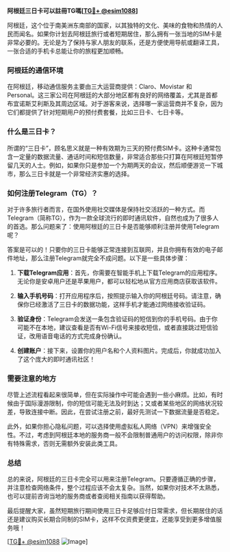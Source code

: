 **阿根廷三日卡可以註冊TG嗎[[TG💪+ @esim1088](https://t.me/s/esim1088)]**

阿根廷，这个位于南美洲东南部的国家，以其独特的文化、美味的食物和热情的人民而闻名。如果你计划去阿根廷旅行或者短期居住，那么拥有一张当地的SIM卡是非常必要的。无论是为了保持与家人朋友的联系，还是方便使用导航或翻译工具，一张合适的手机卡总能让你的旅程更加顺畅。

### 阿根廷的通信环境

在阿根廷，移动通信服务主要由三大运营商提供：Claro、Movistar 和 Personal。这三家公司在阿根廷的大部分地区都有良好的网络覆盖，尤其是首都布宜诺斯艾利斯及其周边区域。对于游客来说，选择哪一家运营商并不复杂，因为它们都提供了针对短期用户的预付费套餐，比如三日卡、七日卡等。

### 什么是三日卡？

所谓的“三日卡”，顾名思义就是一种有效期为三天的预付费SIM卡。这种卡通常包含一定量的数据流量、通话时间和短信数量，非常适合那些只打算在阿根廷短暂停留几天的人士。例如，如果你只是参加一个为期两天的会议，然后顺便游览一下城市，那么三日卡就是一个非常经济实惠的选择。

### 如何注册Telegram（TG）？

对于许多旅行者而言，在国外使用社交媒体是保持社交活跃的一种方式。而Telegram（简称TG），作为一款全球流行的即时通讯软件，自然也成为了很多人的首选。那么问题来了：使用阿根廷的三日卡是否能够顺利注册并使用Telegram呢？

答案是可以的！只要你的三日卡能够正常连接到互联网，并且你拥有有效的电子邮件地址，那么注册Telegram就完全不成问题。以下是一些具体步骤：

1. **下载Telegram应用**：首先，你需要在智能手机上下载Telegram的应用程序。无论你是安卓用户还是苹果用户，都可以轻松地从官方应用商店获取该软件。
   
2. **输入手机号码**：打开应用程序后，按照提示输入你的阿根廷号码。请注意，确保你已经激活了三日卡的数据功能，这样手机才能通过网络接收验证码。
   
3. **验证身份**：Telegram会发送一条包含验证码的短信到你的手机号码。由于你可能不在本地，建议查看是否有Wi-Fi信号来接收短信，或者直接跳过短信验证，改用语音电话的方式完成身份确认。
   
4. **创建账户**：接下来，设置你的用户名和个人资料图片。完成后，你就成功加入了这个庞大的即时通讯社区！

### 需要注意的地方

尽管上述流程看起来很简单，但在实际操作中可能会遇到一些小麻烦。比如，有时候由于国际漫游限制，你的短信可能无法及时到达；又或者某些地区的网络状况较差，导致连接中断。因此，在尝试注册之前，最好先测试一下数据流量是否稳定。

此外，如果你担心隐私问题，可以选择使用虚拟私人网络（VPN）来增强安全性。不过，考虑到阿根廷本地的服务商一般不会限制普通用户的访问权限，除非你有特殊需求，否则无需额外安装此类工具。

### 总结

总的来说，阿根廷的三日卡完全可以用来注册Telegram。只要遵循正确的步骤，并注意检查网络条件，整个过程应该不会太复杂。当然，如果你对技术不太熟悉，也可以提前咨询当地的服务商或者查阅相关指南以获得帮助。

最后提醒大家，虽然短期旅行期间使用三日卡足够应付日常需求，但长期居住的话还是建议购买长期合同制的SIM卡，这样不仅资费更便宜，还能享受到更多增值服务哦！

[[TG💪+ @esim1088](https://t.me/s/esim1088) ![Image](https://i.postimg.cc/4NQfJmqS/Snipaste-2025-05-13-00-14-12.png)]